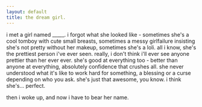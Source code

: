 ```yaml
---
layout: default
title: the dream girl.
---
```


i met a girl named _____. i forgot what she looked like - sometimes she's a cool tomboy with cute small breasts, sometimes a messy girlfailure insisting she's not pretty without her makeup, sometimes she's a loli. all i know, she's the prettiest person i've ever seen. really, i don't think i'll ever see anyone prettier than her ever ever. she's good at everything too - better than anyone at everything, absolutely confidence that crushes all. she never understood what it's like to work hard for something, a blessing or a curse depending on who you ask. she's just that awesome, you know. i think she's... perfect.

then i woke up, and now i have to bear her name.
